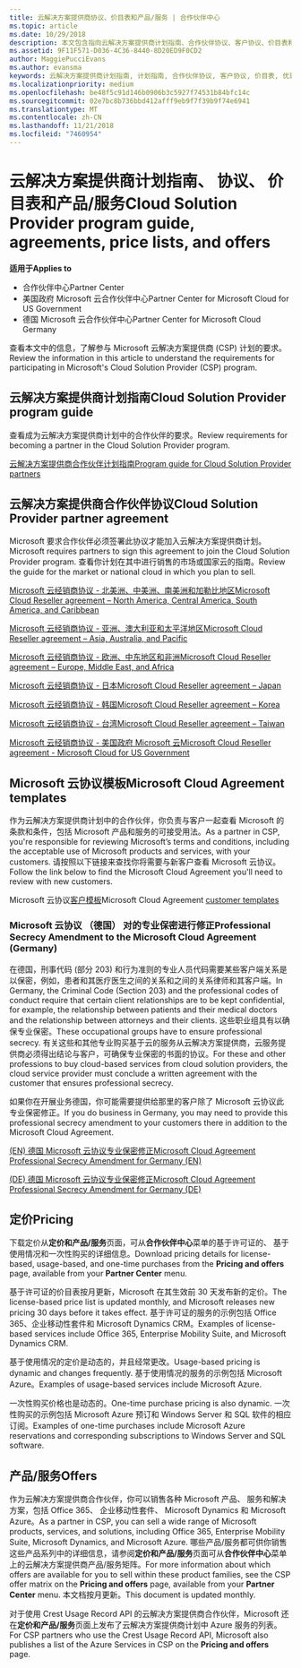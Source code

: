 ```yaml
---
title: 云解决方案提供商协议、价目表和产品/服务 | 合作伙伴中心
ms.topic: article
ms.date: 10/29/2018
description: 本文包含指向云解决方案提供商计划指南、合作伙伴协议、客户协议、价目表和产品/服务的链接。
ms.assetid: 9F11F571-D036-4C36-8440-8D20ED9F0CD2
author: MaggiePucciEvans
ms.author: evansma
keywords: 云解决方案提供商计划指南, 计划指南, 合作伙伴协议, 客户协议, 价目表, 优惠
ms.localizationpriority: medium
ms.openlocfilehash: be48f5c91d146b0906b3c5927f74531b84bfc14c
ms.sourcegitcommit: 02e7bc8b736bbd412afff9eb9f7f39b9f74e6941
ms.translationtype: MT
ms.contentlocale: zh-CN
ms.lasthandoff: 11/21/2018
ms.locfileid: "7460954"
---
```

# <a name="cloud-solution-provider-program-guide-agreements-price-lists-and-offers"></a><span data-ttu-id="7d52f-104">云解决方案提供商计划指南、 协议、 价目表和产品/服务</span><span class="sxs-lookup"><span data-stu-id="7d52f-104">Cloud Solution Provider program guide, agreements, price lists, and offers</span></span>

**<span data-ttu-id="7d52f-105">适用于</span><span class="sxs-lookup"><span data-stu-id="7d52f-105">Applies to</span></span>**

-  <span data-ttu-id="7d52f-106">合作伙伴中心</span><span class="sxs-lookup"><span data-stu-id="7d52f-106">Partner Center</span></span>
-  <span data-ttu-id="7d52f-107">美国政府 Microsoft 云合作伙伴中心</span><span class="sxs-lookup"><span data-stu-id="7d52f-107">Partner Center for Microsoft Cloud for US Government</span></span>
-  <span data-ttu-id="7d52f-108">德国 Microsoft 云合作伙伴中心</span><span class="sxs-lookup"><span data-stu-id="7d52f-108">Partner Center for Microsoft Cloud Germany</span></span>


<span data-ttu-id="7d52f-109">查看本文中的信息，了解参与 Microsoft 云解决方案提供商 (CSP) 计划的要求。</span><span class="sxs-lookup"><span data-stu-id="7d52f-109">Review the information in this article to understand the requirements for participating in Microsoft's Cloud Solution Provider (CSP) program.</span></span> 

## <a name="cloud-solution-provider-program-guide"></a><span data-ttu-id="7d52f-110">云解决方案提供商计划指南</span><span class="sxs-lookup"><span data-stu-id="7d52f-110">Cloud Solution Provider program guide</span></span>


<span data-ttu-id="7d52f-111">查看成为云解决方案提供商计划中的合作伙伴的要求。</span><span class="sxs-lookup"><span data-stu-id="7d52f-111">Review requirements for becoming a partner in the Cloud Solution Provider program.</span></span>

[<span data-ttu-id="7d52f-112">云解决方案提供商合作伙伴计划指南</span><span class="sxs-lookup"><span data-stu-id="7d52f-112">Program guide for Cloud Solution Provider partners</span></span>](http://go.microsoft.com/fwlink/p/?LinkId=617100)

## <a name="cloud-solution-provider-partner-agreement"></a><span data-ttu-id="7d52f-113">云解决方案提供商合作伙伴协议</span><span class="sxs-lookup"><span data-stu-id="7d52f-113">Cloud Solution Provider partner agreement</span></span>

<span data-ttu-id="7d52f-114">Microsoft 要求合作伙伴必须签署此协议才能加入云解决方案提供商计划。</span><span class="sxs-lookup"><span data-stu-id="7d52f-114">Microsoft requires partners to sign this agreement to join the Cloud Solution Provider program.</span></span> <span data-ttu-id="7d52f-115">查看你计划在其中进行销售的市场或国家云的指南。</span><span class="sxs-lookup"><span data-stu-id="7d52f-115">Review the guide for the market or national cloud in which you plan to sell.</span></span>

[<span data-ttu-id="7d52f-116">Microsoft 云经销商协议 - 北美洲、中美洲、南美洲和加勒比地区</span><span class="sxs-lookup"><span data-stu-id="7d52f-116">Microsoft Cloud Reseller agreement – North America, Central America, South America, and Caribbean</span></span>](http://download.microsoft.com/download/2/C/8/2C8CAC17-FCE7-4F51-9556-4D77C7022DF5/MCRA2018_AOC_ENG_Sep2018_CR.pdf)

[<span data-ttu-id="7d52f-117">Microsoft 云经销商协议 - 亚洲、澳大利亚和太平洋地区</span><span class="sxs-lookup"><span data-stu-id="7d52f-117">Microsoft Cloud Reseller agreement – Asia, Australia, and Pacific</span></span>](http://download.microsoft.com/download/2/C/8/2C8CAC17-FCE7-4F51-9556-4D77C7022DF5/MCRA2018_APOC_ENG_Sep2018_CR.pdf)

[<span data-ttu-id="7d52f-118">Microsoft 云经销商协议 - 欧洲、中东地区和非洲</span><span class="sxs-lookup"><span data-stu-id="7d52f-118">Microsoft Cloud Reseller agreement – Europe, Middle East, and Africa</span></span>](http://download.microsoft.com/download/2/C/8/2C8CAC17-FCE7-4F51-9556-4D77C7022DF5/MCRA2018_EOC_ENG_Sep2018_CR.pdf)

[<span data-ttu-id="7d52f-119">Microsoft 云经销商协议 - 日本</span><span class="sxs-lookup"><span data-stu-id="7d52f-119">Microsoft Cloud Reseller agreement – Japan</span></span>](http://download.microsoft.com/download/2/C/8/2C8CAC17-FCE7-4F51-9556-4D77C7022DF5/MCRA2018_JPN_ENG_Sep2018_CR.pdf)

[<span data-ttu-id="7d52f-120">Microsoft 云经销商协议 - 韩国</span><span class="sxs-lookup"><span data-stu-id="7d52f-120">Microsoft Cloud Reseller agreement – Korea</span></span>](http://download.microsoft.com/download/2/C/8/2C8CAC17-FCE7-4F51-9556-4D77C7022DF5/MCRA2018_KOR_ENG_Sep2018_CR.pdf)

[<span data-ttu-id="7d52f-121">Microsoft 云经销商协议 - 台湾</span><span class="sxs-lookup"><span data-stu-id="7d52f-121">Microsoft Cloud Reseller agreement – Taiwan</span></span>](http://download.microsoft.com/download/2/C/8/2C8CAC17-FCE7-4F51-9556-4D77C7022DF5/MCRA2018_TAI_ENG_Sep2018_CR.pdf)

[<span data-ttu-id="7d52f-122">Microsoft 云经销商协议 - 美国政府 Microsoft 云</span><span class="sxs-lookup"><span data-stu-id="7d52f-122">Microsoft Cloud Reseller agreement - Microsoft Cloud for US Government</span></span>](http://download.microsoft.com/download/2/C/8/2C8CAC17-FCE7-4F51-9556-4D77C7022DF5/MCRA2018_AOC_USGCC_ENG_Sep2018_CR.pdf)


## <a name="microsoft-cloud-agreement-templates"></a><span data-ttu-id="7d52f-123">Microsoft 云协议模板</span><span class="sxs-lookup"><span data-stu-id="7d52f-123">Microsoft Cloud Agreement templates</span></span>

<span data-ttu-id="7d52f-124">作为云解决方案提供商计划中的合作伙伴，你负责与客户一起查看 Microsoft 的条款和条件，包括 Microsoft 产品和服务的可接受用法。</span><span class="sxs-lookup"><span data-stu-id="7d52f-124">As a partner in CSP, you're responsible for reviewing Microsoft’s terms and conditions, including the acceptable use of Microsoft products and services, with your customers.</span></span> <span data-ttu-id="7d52f-125">请按照以下链接来查找你将需要与新客户查看 Microsoft 云协议。</span><span class="sxs-lookup"><span data-stu-id="7d52f-125">Follow the link below to find the Microsoft Cloud Agreement you'll need to review with new customers.</span></span> 

<span data-ttu-id="7d52f-126">Microsoft 云协议[客户模板](agreements.md)</span><span class="sxs-lookup"><span data-stu-id="7d52f-126">Microsoft Cloud Agreement [customer templates](agreements.md)</span></span>

### <a name="professional-secrecy-amendment-to-the-microsoft-cloud-agreement-germany"></a><span data-ttu-id="7d52f-127">Microsoft 云协议 （德国） 对的专业保密进行修正</span><span class="sxs-lookup"><span data-stu-id="7d52f-127">Professional Secrecy Amendment to the Microsoft Cloud Agreement (Germany)</span></span>

<span data-ttu-id="7d52f-128">在德国，刑事代码 (部分 203) 和行为准则的专业人员代码需要某些客户端关系是以保密，例如，患者和其医疗医生之间的关系和之间的关系律师和其客户端。</span><span class="sxs-lookup"><span data-stu-id="7d52f-128">In Germany, the Criminal Code (Section 203) and the professional codes of conduct require that certain client relationships are to be kept confidential, for example, the relationship between patients and their medical doctors and the relationship between attorneys and their clients.</span></span> <span data-ttu-id="7d52f-129">这些职业组具有以确保专业保密。</span><span class="sxs-lookup"><span data-stu-id="7d52f-129">These occupational groups have to ensure professional secrecy.</span></span> <span data-ttu-id="7d52f-130">有关这些和其他专业购买基于云的服务从云解决方案提供商，云服务提供商必须得出结论与客户，可确保专业保密的书面的协议。</span><span class="sxs-lookup"><span data-stu-id="7d52f-130">For these and other professions to buy cloud-based services from cloud solution providers, the cloud service provider must conclude a written agreement with the customer that ensures professional secrecy.</span></span> 

<span data-ttu-id="7d52f-131">如果你在开展业务德国，你可能需要提供给那里的客户除了 Microsoft 云协议此专业保密修正。</span><span class="sxs-lookup"><span data-stu-id="7d52f-131">If you do business in Germany, you may need to provide this professional secrecy amendment to your customers there in addition to the Microsoft Cloud Agreement.</span></span>

[<span data-ttu-id="7d52f-132">(EN) 德国 Microsoft 云协议专业保密修正</span><span class="sxs-lookup"><span data-stu-id="7d52f-132">Microsoft Cloud Agreement Professional Secrecy Amendment for Germany (EN)</span></span>](https://go.microsoft.com/fwlink/?linkid=2030827&clcid=0x409)

[<span data-ttu-id="7d52f-133">(DE) 德国 Microsoft 云协议专业保密修正</span><span class="sxs-lookup"><span data-stu-id="7d52f-133">Microsoft Cloud Agreement Professional Secrecy Amendment for Germany (DE)</span></span>](https://go.microsoft.com/fwlink/?linkid=2030827&clcid=0x407)


## <a name="pricing"></a><span data-ttu-id="7d52f-134">定价</span><span class="sxs-lookup"><span data-stu-id="7d52f-134">Pricing</span></span>


<span data-ttu-id="7d52f-135">下载定价从**定价和产品/服务**页面，可从**合作伙伴中心**菜单的基于许可证的、 基于使用情况和一次性购买的详细信息。</span><span class="sxs-lookup"><span data-stu-id="7d52f-135">Download pricing details for license-based, usage-based, and one-time purchases from the **Pricing and offers** page, available from your **Partner Center** menu.</span></span> 

<span data-ttu-id="7d52f-136">基于许可证的价目表按月更新，Microsoft 在其生效前 30 天发布新的定价。</span><span class="sxs-lookup"><span data-stu-id="7d52f-136">The license-based price list is updated monthly, and Microsoft releases new pricing 30 days before it takes effect.</span></span> <span data-ttu-id="7d52f-137">基于许可证的服务的示例包括 Office 365、企业移动性套件和 Microsoft Dynamics CRM。</span><span class="sxs-lookup"><span data-stu-id="7d52f-137">Examples of license-based services include Office 365, Enterprise Mobility Suite, and Microsoft Dynamics CRM.</span></span> 

<span data-ttu-id="7d52f-138">基于使用情况的定价是动态的，并且经常更改。</span><span class="sxs-lookup"><span data-stu-id="7d52f-138">Usage-based pricing is dynamic and changes frequently.</span></span> <span data-ttu-id="7d52f-139">基于使用情况的服务的示例包括 Microsoft Azure。</span><span class="sxs-lookup"><span data-stu-id="7d52f-139">Examples of usage-based services include Microsoft Azure.</span></span>

<span data-ttu-id="7d52f-140">一次性购买价格也是动态的。</span><span class="sxs-lookup"><span data-stu-id="7d52f-140">One-time purchase pricing is also dynamic.</span></span> <span data-ttu-id="7d52f-141">一次性购买的示例包括 Microsoft Azure 预订和 Windows Server 和 SQL 软件的相应订阅。</span><span class="sxs-lookup"><span data-stu-id="7d52f-141">Examples of one-time purchases include Microsoft Azure reservations and corresponding subscriptions to Windows Server and SQL software.</span></span> 


## <a name="offers"></a><span data-ttu-id="7d52f-142">产品/服务</span><span class="sxs-lookup"><span data-stu-id="7d52f-142">Offers</span></span>


<span data-ttu-id="7d52f-143">作为云解决方案提供商合作伙伴，你可以销售各种 Microsoft 产品、 服务和解决方案，包括 Office 365、 企业移动性套件、 Microsoft Dynamics 和 Microsoft Azure。</span><span class="sxs-lookup"><span data-stu-id="7d52f-143">As a partner in CSP, you can sell a wide range of Microsoft products, services, and solutions, including Office 365, Enterprise Mobility Suite, Microsoft Dynamics, and Microsoft Azure.</span></span> <span data-ttu-id="7d52f-144">哪些产品/服务都可供你销售这些产品系列中的详细信息，请参阅**定价和产品/服务**页面可从**合作伙伴中心**菜单上的云解决方案提供商产品/服务矩阵。</span><span class="sxs-lookup"><span data-stu-id="7d52f-144">For more information about which offers are available for you to sell within these product families, see the CSP offer matrix on the **Pricing and offers** page, available from your **Partner Center** menu.</span></span> <span data-ttu-id="7d52f-145">本文档按月更新。</span><span class="sxs-lookup"><span data-stu-id="7d52f-145">This document is updated monthly.</span></span>

<span data-ttu-id="7d52f-146">对于使用 Crest Usage Record API 的云解决方案提供商合作伙伴，Microsoft 还在**定价和产品/服务**页面上发布了云解决方案提供商计划中 Azure 服务的列表。</span><span class="sxs-lookup"><span data-stu-id="7d52f-146">For CSP partners who use the Crest Usage Record API, Microsoft also publishes a list of the Azure Services in CSP on the **Pricing and offers** page.</span></span>


